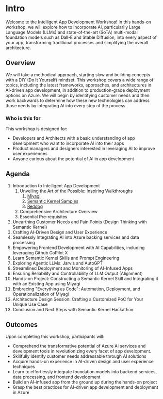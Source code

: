 # Intro

Welcome to the Intelligent App Development Workshop! In this hands-on workshop, we will explore how to incorporate AI, particularily Large Language Models (LLMs) and state-of-the-art (SoTA) multi-modal foundation models such as Dall-E and Stable Diffusion, into every aspect of your app, transforming traditional processes and simplifying the overall architecture.

## Overview

We will take a methodical approach, starting slow and building concepts with a DIY (Do It Yourself) mindset. This workshop covers a wide range of topics, including the latest frameworks, approaches, and architectures in AI-driven app development, in addition to production-grade deployment options on Azure. We will begin by identifying customer needs and then work backwards to determine how these new technologies can address those needs by integrating AI into every step of the process.

### Who is this for

This workshop is designed for:

- Developers and Architects with a basic understanding of app development who want to incorporate AI into their apps
- Product managers and designers interested in leveraging AI to improve user experiences
- Anyone curious about the potential of AI in app development

## Agenda

1. Introduction to Intelligent App Development
   1. Unveiling the Art of the Possible: Inspiring Walkthroughs
      1. [Miyagi](https://github.com/Azure-Samples/miyagi)
      2. [Semantic Kernel Samples](https://github.com/microsoft/semantic-kernel#sample-apps-)
      3. [Reddog](https://reddog-solutions.com/)
   2. Comprehensive Architecture Overview
   3. Essential Pre-requisites
2. Unearthing Customer Needs and Pain Points (Design Thinking with Semantic Kernel)
3. Crafting AI-Driven Design and User Experience
4. Seamlessly Integrating AI into Azure backing services and data processing
5. Empowering Frontend Development with AI Capabilities, including leveraging Github CoPilot X
6. Learn Semantic Kernel Skills and Prompt Engineering
7. Exploring Agentic LLMs: Jarvis and AutoGPT
8. Streamlined Deployment and Monitoring of AI-Infused Apps
9. Ensuring Reliability and Controllability of LLM Output (Alignment)
10. Hands-on Project: Constructing a Semantic Kernel Skill and Integrating it with an Existing App using Miyagi
11. Embracing "Everything as Code": Automation, Deployment, and Operationalization of Miyagi
12. Architecture Design Session: Crafting a Customized PoC for Your Unique Use Case
13. Conclusion and Next Steps with Semantic Kernel Hackathon

## Outcomes

Upon completing this workshop, participants will:

- Comprehend the transformative potential of Azure AI services and development tools in revolutionizing every facet of app development.
- Skillfully identify customer needs addressable through AI solutions
- Acquire hands-on experience in AI-driven design and user experience techniques
- Learn to effortlessly integrate foundation models into backend services, data processing, and frontend development
- Build an AI-infused app from the ground up during the hands-on project
- Grasp the best practices for AI-driven app development and deployment in Azure

